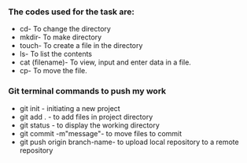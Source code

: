 ### The codes used for the task are:

- cd- To change the directory
- mkdir- To make directory
- touch- To create a file in the directory
- ls- To list the contents 
- cat (filename)- To view, input and enter data in a file.
- cp- To move the file.

### Git terminal commands to push my work

- git init - initiating a new project
- git add . - to add files in project directory
- git status - to display the working directory
- git commit -m"message"- to move files to commit
- git push origin branch-name- to upload local repository to a remote repository
